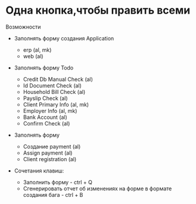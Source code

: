 # Одна кнопка,чтобы править всеми
 Возможности
- Заполнять форму создания Application
  - erp (al, mk)
  - web (al)
  
- Заполнять форму Todo
  - Credit Db Manual Check (al)
  - Id Document Check (al)
  - Household Bill Check (al)
  - Payslip Check (al)
  - Client Primary Info (al, mk)
  - Employer Info (al, mk)
  - Bank Account (al)
  - Confirm Check (al)
  
- Заполнять форму
  - Создание payment (al)
  - Assign payment (al)
  - Client registration (al)
  
- Сочетания клавиш: 
  - Заполнить форму - ctrl + Q
  - Сгенерировать отчет об изменениях на форме в формате создания бага - ctrl + B
  